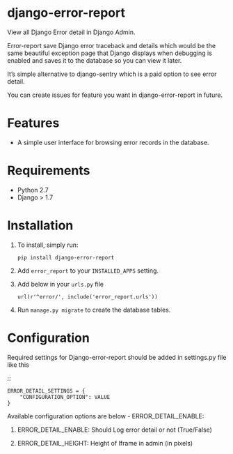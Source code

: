               
django-error-report
===================

View all Django Error detail in Django Admin.

Error-report save Django error traceback and details which would be the
same beautiful exception page that Django displays when debugging is
enabled and saves it to the database so you can view it later.

It’s simple alternative to django-sentry which is a paid option to see
error detail.

You can create issues for feature you want in django-error-report in
future.

Features
========

-  A simple user interface for browsing error records in the database.

Requirements
============

-  Python 2.7
-  Django > 1.7

Installation
============

1. To install, simply run:

       pip install django-error-report

2. Add ``error_report`` to your ``INSTALLED_APPS`` setting.
3. Add below in your ``urls.py`` file

       url(r'^error/', include('error_report.urls'))


4. Run ``manage.py migrate`` to create the database tables.

Configuration
=============

Required settings for Django-error-report should be added in settings.py
file like this

::

    ERROR_DETAIL_SETTINGS = {
        "CONFIGURATION_OPTION": VALUE
    }

Available configuration options are below - ERROR\_DETAIL\_ENABLE:

1.  ERROR\_DETAIL\_ENABLE: Should Log error detail or not (True/False)

2.  ERROR\_DETAIL\_HEIGHT: Height of Iframe in admin (in pixels)